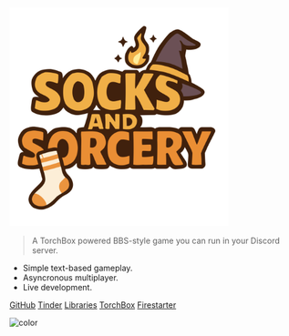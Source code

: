 <img src="sas.svg" alt="drawing" width="384"/>

> A TorchBox powered BBS-style game you can run in your Discord server.

- Simple text-based gameplay.
- Asyncronous multiplayer.
- Live development.

[GitHub](https://github.com/Hyomoto/TorchBox)
[Tinder](tinder/home.md)
[Libraries](libraries/base.md)
[TorchBox](torchbox/home.md)
[Firestarter](firestarter/home.md)

![color](#564592)